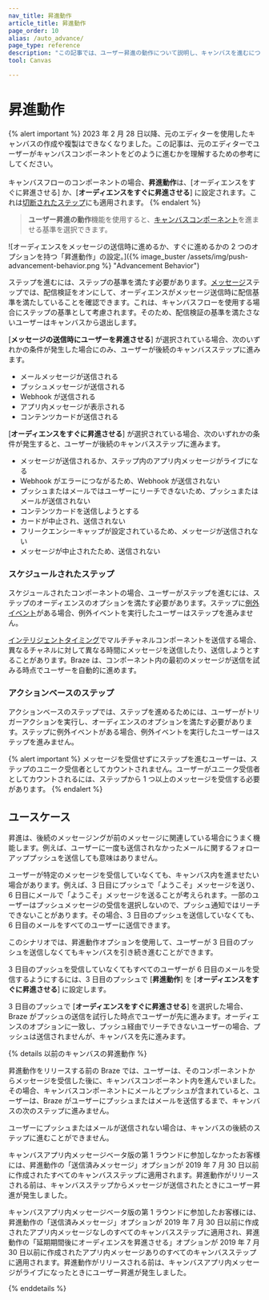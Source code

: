 ```yaml
---
nav_title: 昇進動作
article_title: 昇進動作
page_order: 10
alias: /auto_advance/
page_type: reference
description: "この記事では、ユーザー昇進の動作について説明し、キャンバスを進むにつれて発生する可能性のあるさまざまなシナリオについて説明します。"
tool: Canvas

---
```


# 昇進動作

{% alert important %}
2023 年 2 月 28 日以降、元のエディターを使用したキャンバスの作成や複製はできなくなりました。この記事は、元のエディターでユーザーがキャンバスコンポーネントをどのように進むかを理解するための参考にしてください。<br><br>キャンバスフローのコンポーネントの場合、**昇進動作**は、[オーディエンスをすぐに昇進させる] か、[**オーディエンスをすぐに昇進させる**] に設定されます。これは[切断されたステップ]({{site.baseurl}}/user_guide/engagement_tools/canvas/managing_canvases/change_your_canvas_after_launch/#disconnected-steps/)にも適用されます。
{% endalert %}

> **ユーザー昇進の動作**機能を使用すると、[キャンバスコンポーネント]({{site.baseurl}}/user_guide/engagement_tools/canvas/canvas_components/about/)を進ませる基準を選択できます。 

![オーディエンスをメッセージの送信時に進めるか、すぐに進めるかの 2 つのオプションを持つ「昇進動作」の設定。]({% image_buster /assets/img/push-advancement-behavior.png %} "Advancement Behavior")

ステップを進むには、ステップの基準を満たす必要があります。[メッセージ]({{site.baseurl}}/user_guide/engagement_tools/canvas/canvas_components/message_step/)ステップでは、配信検証をオンにして、オーディエンスがメッセージ送信時に配信基準を満たしていることを確認できます。これは、キャンバスフローを使用する場合にステップの基準として考慮されます。そのため、配信検証の基準を満たさないユーザーはキャンバスから退出します。

[**メッセージの送信時にユーザーを昇進させる**] が選択されている場合、次のいずれかの条件が発生した場合にのみ、ユーザーが後続のキャンバスステップに進みます。

- メールメッセージが送信される
- プッシュメッセージが送信される
- Webhook が送信される
- アプリ内メッセージが表示される
- コンテンツカードが送信される

[**オーディエンスをすぐに昇進させる**] が選択されている場合、次のいずれかの条件が発生すると、ユーザーが後続のキャンバスステップに進みます。

- メッセージが送信されるか、ステップ内のアプリ内メッセージがライブになる
- Webhook がエラーにつながるため、Webhook が送信されない
- プッシュまたはメールではユーザーにリーチできないため、プッシュまたはメールが送信されない
- コンテンツカードを送信しようとする 
- カードが中止され、送信されない
- フリークエンシーキャップが設定されているため、メッセージが送信されない
- メッセージが中止されたため、送信されない

### スケジュールされたステップ

スケジュールされたコンポーネントの場合、ユーザーがステップを進むには、ステップのオーディエンスのオプションを満たす必要があります。ステップに[例外イベント]({{site.baseurl}}/user_guide/engagement_tools/canvas/create_a_canvas/exit_criteria/#exception-events)がある場合、例外イベントを実行したユーザーはステップを進みません。

[インテリジェントタイミング]({{site.baseurl}}/user_guide/brazeai/intelligence/intelligent_timing/)でマルチチャネルコンポーネントを送信する場合、異なるチャネルに対して異なる時間にメッセージを送信したり、送信しようとすることがあります。Braze は、コンポーネント内の最初のメッセージが送信を試みる時点でユーザーを自動的に進めます。

### アクションベースのステップ

アクションベースのステップでは、ステップを進めるためには、ユーザーがトリガーアクションを実行し、オーディエンスのオプションを満たす必要があります。ステップに例外イベントがある場合、例外イベントを実行したユーザーはステップを進みません。

{% alert important %}
メッセージを受信せずにステップを進むユーザーは、ステップのユニーク受信者としてカウントされません。ユーザーがユニーク受信者としてカウントされるには、ステップから 1 つ以上のメッセージを受信する必要があります。
{% endalert %}

## ユースケース

昇進は、後続のメッセージングが前のメッセージに関連している場合にうまく機能します。例えば、ユーザーに一度も送信されなかったメールに関するフォローアッププッシュを送信しても意味はありません。

ユーザーが特定のメッセージを受信していなくても、キャンバス内を進ませたい場合があります。例えば、3 日目にプッシュで「ようこそ」メッセージを送り、6 日目にメールで「ようこそ」メッセージを送ることが考えられます。一部のユーザーはプッシュメッセージの受信を選択しないので、プッシュ通知ではリーチできないことがあります。その場合、3 日目のプッシュを送信していなくても、6 日目のメールをすべてのユーザーに送信できます。

このシナリオでは、昇進動作オプションを使用して、ユーザーが 3 日目のプッシュを送信しなくてもキャンバスを引き続き進むことができます。

3 日目のプッシュを受信していなくてもすべてのユーザーが 6 日目のメールを受信するようにするには、3 日目のプッシュで [**昇進動作**] を [**オーディエンスをすぐに昇進させる**] に設定します。

3 日目のプッシュで [**オーディエンスをすぐに昇進させる**] を選択した場合、Braze がプッシュの送信を試行した時点でユーザーが先に進みます。オーディエンスのオプションに一致し、プッシュ経由でリーチできないユーザーの場合、プッシュは送信されませんが、キャンバスを先に進みます。

{% details 以前のキャンバスの昇進動作 %}

昇進動作をリリースする前の Braze では、ユーザーは、そのコンポーネントからメッセージを受信した後に、キャンバスコンポーネント内を進んでいました。その場合、キャンバスコンポーネントにメールとプッシュが含まれていると、ユーザーは、Braze がユーザーにプッシュまたはメールを送信するまで、キャンバスの次のステップに進みません。

ユーザーにプッシュまたはメールが送信されない場合は、キャンバスの後続のステップに進むことができません。

キャンバスアプリ内メッセージベータ版の第 1 ラウンドに参加しなかったお客様には、昇進動作の「送信済みメッセージ」オプションが 2019 年 7 月 30 日以前に作成されたすべてのキャンバスステップに適用されます。昇進動作がリリースされる前は、キャンバスステップからメッセージが送信されたときにユーザー昇進が発生しました。

キャンバスアプリ内メッセージベータ版の第 1 ラウンドに参加したお客様には、昇進動作の「送信済みメッセージ」オプションが 2019 年 7 月 30 日以前に作成されたアプリ内メッセージなしのすべてのキャンバスステップに適用され、昇進動作の「延期期間後にオーディエンスを昇進させる」オプションが 2019 年 7 月 30 日以前に作成されたアプリ内メッセージありのすべてのキャンバスステップに適用されます。昇進動作がリリースされる前は、キャンバスアプリ内メッセージがライブになったときにユーザー昇進が発生しました。

{% enddetails %}

